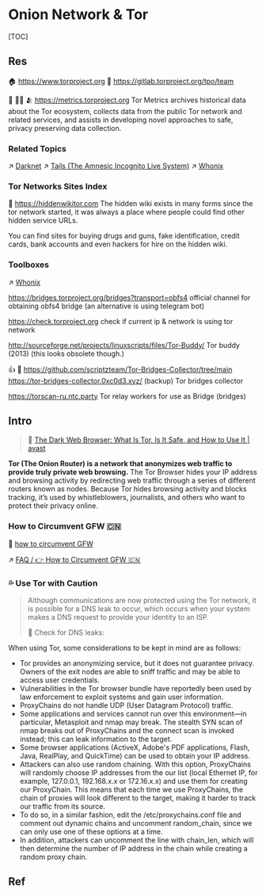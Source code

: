 # Onion Network & Tor

[TOC]



## Res
🏠 https://www.torproject.org
🚧 https://gitlab.torproject.org/tpo/team

📄 👨‍💻 🫂 https://metrics.torproject.org
Tor Metrics archives historical data about the Tor ecosystem, collects data from the public Tor network and related services, and assists in developing novel approaches to safe, privacy preserving data collection.


### Related Topics
↗ [Darknet](../../Darknet.md)
↗ [Tails (The Amnesic Incognito Live System)](../../../../../🔑%20CS%20Core/🥷🏼%20Operating%20System%20(Engineering%20Part)/Linux%20(Derived%20From%20UNIX%20Family)/Linux%20Distros/🌀%20Debian%20Based%20Linux/Tails%20(The%20Amnesic%20Incognito%20Live%20System).md)
↗ [Whonix](../../../../../🔑%20CS%20Core/🥷🏼%20Operating%20System%20(Engineering%20Part)/Linux%20(Derived%20From%20UNIX%20Family)/Linux%20Distros/🌀%20Debian%20Based%20Linux/Whonix.md)


### Tor Networks Sites Index
📄 https://hiddenwikitor.com
The hidden wiki exists in many forms since the tor network started, it was always a place where people could find other hidden service URLs.

You can find sites for buying drugs and guns, fake identification, credit cards, bank accounts and even hackers for hire on the hidden wiki.


### Toolboxes
↗ [Whonix](../../../../../🔑%20CS%20Core/🥷🏼%20Operating%20System%20(Engineering%20Part)/Linux%20(Derived%20From%20UNIX%20Family)/Linux%20Distros/🌀%20Debian%20Based%20Linux/Whonix.md)

https://bridges.torproject.org/bridges?transport=obfs4
official channel for obtaining obfs4 bridge (an alternative is using telegram bot)

https://check.torproject.org
check if current ip & network is using tor network

http://sourceforge.net/projects/linuxscripts/files/Tor-Buddy/
Tor buddy (2013) (this looks obsolete though.)

👍 🚧 https://github.com/scriptzteam/Tor-Bridges-Collector/tree/main
https://tor-bridges-collector.0xc0d3.xyz/ (backup)
Tor bridges collector

https://torscan-ru.ntc.party
Tor relay workers for use as Bridge (bridges)



## Intro
> 🔗 [The Dark Web Browser: What Is Tor, Is It Safe, and How to Use It | avast](https://www.avast.com/c-tor-dark-web-browser)

**Tor (The Onion Router) is a network that anonymizes web traffic to provide truly private web browsing.**  The Tor Browser hides your IP address and browsing activity by redirecting web traffic through a series of different routers known as nodes. Because Tor hides browsing activity and blocks tracking, it’s used by whistleblowers, journalists, and others who want to protect their privacy online.

### How to Circumvent GFW 🇨🇳
📄 [how to circumvent GFW](https://support.torproject.org/censorship/connecting-from-china/)

↗ [FAQ / 👉 How to Circumvent GFW 🇨🇳](../../FAQ.md#👉%20How%20to%20Circumvent%20GFW%20🇨🇳)


### 💦 Use Tor with Caution
> Although communications are now protected using the Tor network, it is possible for a DNS leak to occur, which occurs when your system makes a DNS request to provide your identity to an ISP.
> 
> 🔗 Check for DNS leaks:  

When using Tor, some considerations to be kept in mind are as follows:

- Tor provides an anonymizing service, but it does not guarantee privacy. Owners of the exit nodes are able to sniff traffic and may be able to access user credentials.  
- Vulnerabilities in the Tor browser bundle have reportedly been used by law enforcement to exploit systems and gain user information.
- ProxyChains do not handle UDP (User Datagram Protocol) traffic.  
- Some applications and services cannot run over this environment—in particular, Metasploit and nmap may break. The stealth SYN scan of nmap breaks out of ProxyChains and the connect scan is invoked instead; this can leak information to the target.
- Some browser applications (ActiveX, Adobe's PDF applications, Flash, Java, RealPlay, and QuickTime) can be used to obtain your IP address. 
- Attackers can also use random chaining. With this option, ProxyChains will randomly choose IP addresses from the our list (local Ethernet IP, for example, 127.0.0.1, 192.168.x.x or 172.16.x.x) and use them for creating our ProxyChain. This means that each time we use ProxyChains, the chain of proxies will look different to the target, making it harder to track our traffic from its source.
- To do so, in a similar fashion, edit the /etc/proxychains.conf file and comment out dynamic chains and uncomment random_chain, since we can only use one of these options at a time.  
- In addition, attackers can uncomment the line with chain_len, which will then determine the number of IP address in the chain while creating a random proxy chain.



## Ref
[使用tor 不要做这些事情]: https://www.iyouport.org/使用-tor-保护自己时千万不要做这九件事！/

[whonix 小白指南]: https://www.iyouport.org/妈妈说，操作安全永远不能被忽视%E2%80%8A-%E2%80%8A匿名工具：/

[tor洋葱浏览器的配置]: https://ruanjianlun.xyz/tor%E6%B4%8B%E8%91%B1%E6%B5%8F%E8%A7%88%E5%99%A8%E7%9A%84%E9%85%8D%E7%BD%AE/

[👍 配置tor browser实现访问暗网]: http://uuzdaisuki.com/2018/03/01/配置tor-browser实现访问暗网/
